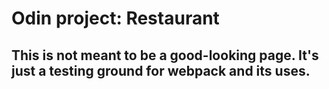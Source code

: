 # Odin project: Restaurant

## This is not meant to be a good-looking page. It's just a testing ground for webpack and its uses.
